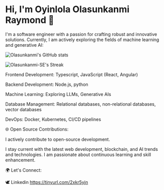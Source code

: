 # Hi, I'm Oyinlola Olasunkanmi Raymond 👋

I'm a software engineer with a passion for crafting robust and innovative solutions. Currently, I am actively exploring the fields of machine learning and generative AI:

![Olasunkanmi's GitHub stats](https://github-readme-stats.vercel.app/api?username=olasunkanmi-SE&show_icons=true&theme=radical)

![Olasunkanmi-SE's Streak](https://github-readme-streak-stats.herokuapp.com/?user=Olasunkanmi-SE&theme=vue-dark&hide_border=true)

Frontend Development: Typescript, JavaScript (React, Angular)

Backend Development: Node.js, python

Machine Learning: Exploring LLMs, Generative AIs

Database Management: Relational databases, non-relational databases, vector databases

DevOps: Docker, Kubernetes, CI/CD pipelines

🌐 Open Source Contributions:

I actively contribute to open-source development.

I stay current with the latest web development, blockchain, and AI trends and technologies.
I am passionate about continuous learning and skill enhancement.

🌍 Let's Connect:

🕊️ Linkedin https://tinyurl.com/2xkr5yjn
<!---
olasunkanmi-SE/olasunkanmi-SE is a ✨ special ✨ repository because its `README.md` (this file) appears on your GitHub profile.
You can click the Preview link to take a look at your changes.
--->
